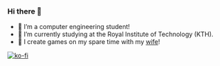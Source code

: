 ### Hi there 👋

- 🔭 I’m a computer engineering student!
- 🌱 I’m currently studying at the Royal Institute of Technology (KTH). 
- 💬 I create games on my spare time with my [wife](https://github.com/mochibae)!

[![ko-fi](https://ko-fi.com/img/githubbutton_sm.svg)](https://ko-fi.com/L3L551LSW)
